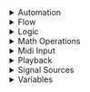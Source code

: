 <details>
    <summary>Automation</summary>
    <br>
    * Animate
    * Find Snapshot
    * Get Mixer Parameter
    * Set Mixer Parameter
    * Transition To Snapshots
</details>
<details>
    <summary>Flow</summary>
    <br>
    * Do If
    * Do While
    * If
    * MIDI Channel Filter
    * MIDI Multi Filter
    * Pick Branch
    * Pick Random Branch
    * Pin
    * Wait
    * Wait For All
    * Wait For Condition
    * Wait For Event
    * Wait For Scene Load
</details>
<details>
    <summary>Logic</summary>
    <br>
    * And
    * Comparison
    * Not
    * Or
</details>
<details>
    <summary>Math Operations</summary>
    <br>
    * Add
    * Clamp
    * Divide
    * Inverse Lerp
    * Lerp
    * Multiply
    * Random Number
    * Repeat
    * Subtract
</details>
<details>
    <summary>Midi Input</summary>
    <br>
    * Get Key
    * Get Knob
    * MIDI Device
</details>
<details>
    <summary>Playback</summary>
    <br>
    * Audio Out
    * Play
    * Sampler
    * Sub Graph
</details>
<details>
    <summary>Signal Sources</summary>
    <br>
    * Click Track
    * Event
    * Graph Inputs
    * Trigger Event
</details>
<details>
    <summary>Variables</summary>
    <br>
    * Array
    * DSP Time
    * Variable
    * Write
    * Combine Event
    * Split Event
    * Combine MIDI Data
    * Split MIDI Data
    * Combine
    * Split
</details>

